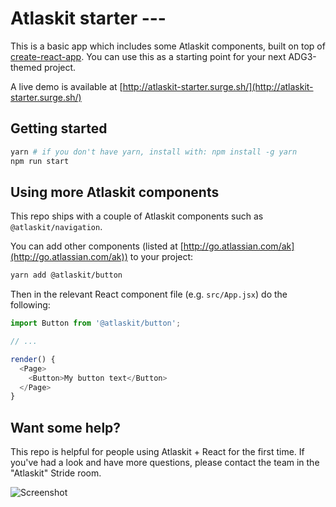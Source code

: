 # Atlaskit starter ---

This is a basic app which includes some Atlaskit components, built on top of [create-react-app](https://github.com/facebookincubator/create-react-app). You can use this as a starting point for your next ADG3-themed project.

A live demo is available at [http://atlaskit-starter.surge.sh/](http://atlaskit-starter.surge.sh/)

## Getting started

```bash
yarn # if you don't have yarn, install with: npm install -g yarn
npm run start
```

## Using more Atlaskit components

This repo ships with a couple of Atlaskit components such as `@atlaskit/navigation`.

You can add other components (listed at [http://go.atlassian.com/ak](http://go.atlassian.com/ak)) to your project:

```bash
yarn add @atlaskit/button
```

Then in the relevant React component file (e.g. `src/App.jsx`) do the following:

```js
import Button from '@atlaskit/button';

// ...

render() {
  <Page>
    <Button>My button text</Button>
  </Page>
}
```

## Want some help?

This repo is helpful for people using Atlaskit + React for the first time. If you've had a look and have more questions, please contact the team in the "Atlaskit" Stride room.

![Screenshot](https://i.imgur.com/p4N266G.gif)
